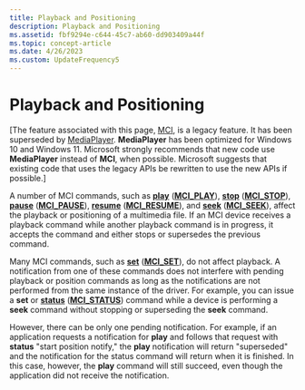 ```yaml
---
title: Playback and Positioning
description: Playback and Positioning
ms.assetid: fbf9294e-c644-45c7-ab60-dd903409a44f
ms.topic: concept-article
ms.date: 4/26/2023
ms.custom: UpdateFrequency5
---
```


# Playback and Positioning

\[The feature associated with this page, [MCI](/windows/win32/multimedia/mci), is a legacy feature. It has been superseded by [MediaPlayer](/uwp/api/Windows.Media.Playback.MediaPlayer). **MediaPlayer** has been optimized for Windows 10 and Windows 11. Microsoft strongly recommends that new code use **MediaPlayer** instead of **MCI**, when possible. Microsoft suggests that existing code that uses the legacy APIs be rewritten to use the new APIs if possible.\]

A number of MCI commands, such as [**play**](play.md) ([**MCI\_PLAY**](mci-play.md)), [**stop**](stop.md) ([**MCI\_STOP**](mci-stop.md)), [**pause**](pause.md) ([**MCI\_PAUSE**](mci-pause.md)), [**resume**](resume.md) ([**MCI\_RESUME**](mci-resume.md)), and [**seek**](seek.md) ([**MCI\_SEEK**](mci-seek.md)), affect the playback or positioning of a multimedia file. If an MCI device receives a playback command while another playback command is in progress, it accepts the command and either stops or supersedes the previous command.

Many MCI commands, such as [**set**](set.md) ([**MCI\_SET**](mci-set.md)), do not affect playback. A notification from one of these commands does not interfere with pending playback or position commands as long as the notifications are not performed from the same instance of the driver. For example, you can issue a **set** or [**status**](status.md) ([**MCI\_STATUS**](mci-status.md)) command while a device is performing a **seek** command without stopping or superseding the **seek** command.

However, there can be only one pending notification. For example, if an application requests a notification for **play** and follows that request with **status** "start position notify," the **play** notification will return "superseded" and the notification for the status command will return when it is finished. In this case, however, the **play** command will still succeed, even though the application did not receive the notification.

 

 




